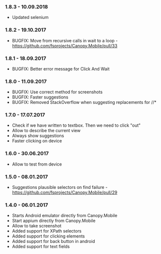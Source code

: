 ### 1.8.3 - 10.09.2018
* Updated selenium

### 1.8.2 - 19.10.2017
* BUGFIX: Move from recursive calls in wait to a loop - https://github.com/fsprojects/Canopy.Mobile/pull/33

### 1.8.1 - 18.09.2017
* BUGFIX: Better error message for Click And Wait

### 1.8.0 - 11.09.2017
* BUGFIX: Use correct method for screenshots
* BUGFIX: Faster suggestions
* BUGFIX: Removed StackOverflow when suggesting replacements for //*

### 1.7.0 - 17.07.2017
* Check if we have written to textbox. Then we need to click "out"
* Allow to describe the current view
* Always show suggestions
* Faster clicking on device

### 1.6.0 - 30.06.2017
* Allow to test from device

### 1.5.0 - 08.01.2017
* Suggestions plausible selectors on find failure - https://github.com/fsprojects/Canopy.Mobile/pull/29

### 1.4.0 - 06.01.2017
* Starts Android emulator directly from Canopy.Mobile
* Start appium directly from Canopy.Mobile
* Allow to take screenshot
* Added support for XPath selectors
* Added support for clicking elements
* Added support for back button in android
* Added support for text fields